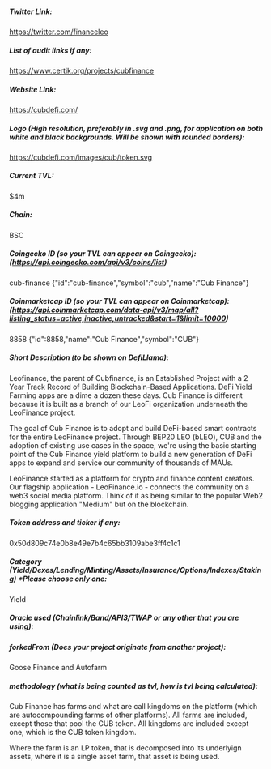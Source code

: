 ##### Twitter Link:
https://twitter.com/financeleo

##### List of audit links if any:
https://www.certik.org/projects/cubfinance

##### Website Link:
https://cubdefi.com/

##### Logo (High resolution, preferably in .svg and .png, for application on both white and black backgrounds. Will be shown with rounded borders):
https://cubdefi.com/images/cub/token.svg

##### Current TVL:
$4m

##### Chain:
BSC

##### Coingecko ID (so your TVL can appear on Coingecko): (https://api.coingecko.com/api/v3/coins/list)
cub-finance
{"id":"cub-finance","symbol":"cub","name":"Cub Finance"}
##### Coinmarketcap ID (so your TVL can appear on Coinmarketcap): (https://api.coinmarketcap.com/data-api/v3/map/all?listing_status=active,inactive,untracked&start=1&limit=10000)
8858
{"id":8858,"name":"Cub Finance","symbol":"CUB"}

##### Short Description (to be shown on DefiLlama):
Leofinance, the parent of Cubfinance, is an Established Project with a 2 Year Track Record of Building Blockchain-Based Applications. DeFi Yield Farming apps are a dime a dozen these days. Cub Finance is different because it is built as a branch of our LeoFi organization underneath the LeoFinance project.

The goal of Cub Finance is to adopt and build DeFi-based smart contracts for the entire LeoFinance project. Through BEP20 LEO (bLEO), CUB and the adoption of existing use cases in the space, we're using the basic starting point of the Cub Finance yield platform to build a new generation of DeFi apps to expand and service our community of thousands of MAUs.

LeoFinance started as a platform for crypto and finance content creators. Our flagship application - LeoFinance.io - connects the community on a web3 social media platform. Think of it as being similar to the popular Web2 blogging application "Medium" but on the blockchain.

##### Token address and ticker if any:
0x50d809c74e0b8e49e7b4c65bb3109abe3ff4c1c1

##### Category (Yield/Dexes/Lending/Minting/Assets/Insurance/Options/Indexes/Staking) *Please choose only one:
Yield

##### Oracle used (Chainlink/Band/API3/TWAP or any other that you are using):


##### forkedFrom (Does your project originate from another project):
Goose Finance and Autofarm

##### methodology (what is being counted as tvl, how is tvl being calculated):
Cub Finance has farms and what are call kingdoms on the platform (which are autocompounding farms of other platforms). 
All farms are included, except those that pool the CUB token. 
All kingdoms are included except one, which is the CUB token kingdom.

Where the farm is an LP token, that is decomposed into its underlyign assets, where it is a single asset farm, that asset is being used.



